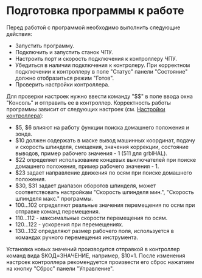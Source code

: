 # Подготовка программы к работе

Перед работой с программой необходимо выполнить следующие действия:

- Запустить программу.
- Подключить и запустить станок ЧПУ.
- Настроить порт и скорость подключения к контроллеру ЧПУ.
- Убедиться в наличии подключения к контролеру. При корректном подключении к контроллеру в поле "Статус" панели "Состояние" должно отобразиться режим "Готов".
- Проверить настройки контроллера.

Для проверки настроек нужно ввести команду "$$" в поле ввода окна "Консоль" и отправить ее в контроллер.
Корректность работы программы зависит от следующих настроек (см. [Настройки контроллера](qthelp://candle.ru/html/appendix/grblsettings.html)):

- $5, $6 влияют на работу функции поиска домашнего положения и зонда.
- $10 должен содержать в маске вывод машинных координат, подачу и скорость шпинделя, смещения, значения коррекции, состояние выводов, пример рабочего значения - 1 (511 для grblHAL).
- $22 определяет использование концевых выключателей при поиске домашнего положения, пример рабочего значения - 1.
- $23 задает направление движения по осям при поиске домашнего положения.
- $30, $31 задает диапазон оборотов шпинделя, может соответствовать настройкам "Скорость шпинделя мин.", "Скорость шпинделя макс." программы.
- $100...$102 определяют реальные значения перемещения по осям при отправке команд перемещения.
- $110...$112 - максимальные скорости перемещения по осям.
- $120...$122 - ускорения при перемещениях.
- $130...$132 определяют размер рабочего поля, используется в командах ручного перемещения инструмента.

Установка новых значений производится отправкой в контроллер команд вида $КОД=ЗНАЧЕНИЕ, например, $10=1.
После изменения настроек контроллера рекомендуется произвести его сброс нажатием на кнопку "Сброс" панели "Управление".